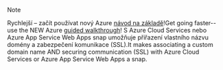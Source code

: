 
> [!NOTE]
> <span data-ttu-id="b1262-101">Rychlejší – začít používat nový Azure [návod na základě](http://support.microsoft.com/kb/2990804)!</span><span class="sxs-lookup"><span data-stu-id="b1262-101">Get going faster--use the NEW Azure [guided walkthrough](http://support.microsoft.com/kb/2990804)!</span></span>  <span data-ttu-id="b1262-102">S Azure Cloud Services nebo Azure App Service Web Apps snap umožňuje přiřazení vlastního názvu domény a zabezpečení komunikace (SSL).</span><span class="sxs-lookup"><span data-stu-id="b1262-102">It makes associating a custom domain name AND securing communication (SSL) with Azure Cloud Services or Azure App Service Web Apps a snap.</span></span>
> 
> 


